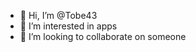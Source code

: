 - 👋 Hi, I’m @Tobe43
- 👀 I’m interested in apps
- 💞️ I’m looking to collaborate on someone
  

<!---
Tobe43/Tobe43 is a ✨ special ✨ repository because its `README.md` (this file) appears on your GitHub profile.
You can click the Preview link to take a look at your changes.
--->
